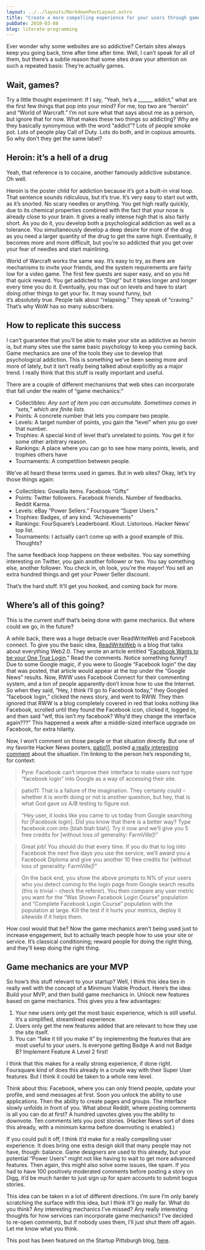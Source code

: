 ```yaml
---
layout: ../../layouts/MarkdownPostLayout.astro
title: "Create a more compelling experience for your users through game mechanics"
pubDate: 2010-03-08
blog: literate-programming
---
```



Ever wonder why some websites are so addictive? Certain sites always keep you going back, time after time after time. Well, I can’t speak for all of them, but there’s a subtle reason that some sites draw your attention on such a repeated basis: They’re actually games.

## Wait, games?

Try a little thought experiment: If I say, “Yeah, he’s a ______ addict,” what are the first few things that pop into your mind? For me, top two are “heroin” and “World of Warcraft.” I’m not sure what that says about me as a person, but ignore that for now. What makes these two things so addicting? Why are they basically synonymous with the word “addict”? Lots of people smoke pot. Lots of people play Call of Duty. Lots do both, and in copious amounts. So why don’t they get the same label?

## Heroin: it’s a hell of a drug

Yeah, that reference is to cocaine, another famously addictive substance. Oh well.

Heroin is the poster child for addiction because it’s got a built-in viral loop. That sentence sounds ridiculous, but it’s true. It’s very easy to start out with, as it’s snorted. No scary needles or anything. You get high really quickly, due to its chemical properties combined with the fact that your nose is already close to your brain. It gives a really intense high that is also fairly short. As you do it, you develop both a psychological addiction as well as a tolerance. You simultaneously develop a deep desire for more of the drug as you need a larger quantity of the drug to get the same high. Eventually, it becomes more and more difficult, but you’re so addicted that you get over your fear of needles and start mainlining.

World of Warcraft works the same way. It’s easy to try, as there are mechanisms to invite your friends, and the system requirements are fairly low for a video game. The first few quests are super easy, and so you hit that quick reward. You get addicted to “Ding!” but it takes longer and longer every time you do it. Eventually, you max out on levels and have to start doing other things to get your fix. It may sound funny, but it’s absolutely true. People talk about “relapsing.” They speak of “craving.” That’s why WoW has so many subscribers.

## How to replicate this success

I can’t guarantee that you’ll be able to make your site as addictive as heroin is, but many sites use the same basic psychology to keep you coming back. Game mechanics are one of the tools they use to develop that psychological addiction. This is something we’ve been seeing more and more of lately, but it isn’t really being talked about explicitly as a major trend. I really think that this stuff is really important and useful.

There are a couple of different mechanisms that web sites can incorporate that fall under the realm of “game mechanics:”

- Collectibles: *Any sort of item you can accumulate. Sometimes comes in “sets,” which are finite lists.*
- Points: A concrete number that lets you compare two people.
- Levels: A target number of points, you gain the “level” when you go over that number.
- Trophies: A special kind of level that’s unrelated to points. You get it for some other arbitrary reason.
- Rankings: A place where you can go to see how many points, levels, and trophies others have
- Tournaments: A competition between people.

We’ve all heard these terms used in games. But in web sites? Okay, let’s try those things again:

- Collectibles: Gowalla items. Facebook “Gifts”
- Points: Twitter followers. Facebook friends. Number of feedbacks. Reddit Karma.
- Levels: eBay “Power Sellers.” Foursquare “Super Users.”
- Trophies: Badges, of any kind. “Achievements”
- Rankings: FourSquare’s Leaderboard. Klout. Listorious. Hacker News’ top list.
- Tournaments: I actually can’t come up with a good example of this. Thoughts?

The same feedback loop happens on these websites. You say something interesting on Twitter, you gain another follower or two. You say something else, another follower. You check in, oh look, you’re the mayor! You sell an extra hundred things and get your Power Seller discount.

That’s the hard stuff. It’ll get you hooked, and coming back for more.

## Where’s all of this going?

This is the current stuff that’s being done with game mechanics. But where could we go, in the future?

A while back, there was a huge debacle over ReadWriteWeb and Facebook connect. To give you the basic idea, [ReadWriteWeb](http://www.readwriteweb.com/) is a blog that talks about everything Web2.0. They wrote an article entitled “[Facebook Wants to be your One True Login](http://www.readwriteweb.com/archives/facebook_wants_to_be_your_one_true_login.php).” Read the comments. Notice something funny? Due to some Google magic, if you were to Google “Facebook login” the day that was posted, that article would appear at the top under the “Google News” results. Now, RWW uses Facebook Connect for their commenting system, and a ton of people apparently don’t know how to use the Internet. So when they said, “Hey, I think I’ll go to Facebook today,” they Googled “facebook login,” clicked the news story, and went to RWW. They then ignored that RWW is a blog completely covered in red that looks nothing like Facebook, scrolled until they found the Facebook icon, clicked it, logged in, and then said “wtf, this isn’t my facebook? Why’d they change the interface again???” This happened a week after a middle-sized interface upgrade on Facebook, for extra hilarity.

Now, I won’t comment on those people or that situation directly. But one of my favorite Hacker News posters, [patio11](http://news.ycombinator.com/user?id=patio11), posted [a really interesting comment](http://news.ycombinator.com/item?id=1119186) about the situation. I’m linking to the person he’s responding to, for context:

> Pyre: Facebook can’t improve their interface to make users not type “facebook login” into Google as a way of accessing their site.
> 

> patio11: That is a failure of the imagination. They certainly could – whether it is worth doing or not is another question, but hey, that is what God gave us A/B testing to figure out.
> 

> “Hey user, it looks like you came to us today from Google searching for [Facebook login]. Did you know that there is a better way? Type facebook.com into [blah blah blah]. Try it now and we’ll give you 5 free credits for [without loss of generality: FarmVille]!”
> 

> Great job! You should do that every time. If you do that to log into Facebook the next five days you use the service, we’ll award you a Facebook Diploma and give you another 10 free credits for [without loss of generality: FarmVille]!"
> 

> On the back end, you show the above prompts to N% of your users who you detect coming to the login page from Google search results (this is trivial – check the referer). You then compare any user metric you want for the “Was Shown Facebook Login Course” population and “Complete Facebook Login Course” population with the population at large. Kill the test if it hurts your metrics, deploy it sitewide if it helps them.
> 

How cool would that be? Now the game mechanics aren’t being used just to increase engagement, but to actually teach people how to use your site or service. It’s classical conditioning; reward people for doing the right thing, and they’ll keep doing the right thing.

## Game mechanics are your MVP

So how’s this stuff relevant to your startup? Well, I think this idea ties in really well with the concept of a Minimum Viable Product. Here’s the idea: Build your MVP, and then build game mechanics in. Unlock new features based on game mechanics. This gives you a few advantages:

1. Your new users only get the most basic experience, which is still useful. It’s a simplified, streamlined experience.
2. Users only get the new features added that are relevant to how they use the site itself.
3. You can “fake it till you make it” by implementing the features that are most useful to your users. Is everyone getting Badge A and not Badge B? Implement Feature A Level 2 first!

I think that this makes for a really strong experience, if done right. Foursquare kind of does this already in a crude way with their Super User features. But I think it could be taken to a whole new level.

Think about this: Facebook, where you can only friend people, update your profile, and send messages at first. Soon you unlock the ability to use applications. Then the ability to create pages and groups. The interface slowly unfolds in front of you. What about Reddit, where posting comments is all you can do at first? A hundred upvotes gives you the ability to downvote. Ten comments lets you post stories. (Hacker News sort of does this already, with a minimum karma before downvoting is enabled.)

If you could pull it off, I think it’d make for a really compelling user experience. It does bring one extra design skill that many people may not have, though: balance. Game designers are used to this already, but your potential “Power Users” might not like having to wait to get more advanced features. Then again, this might also solve some issues, like spam. If you had to have 100 positively moderated comments before posting a story on Digg, it’d be much harder to just sign up for spam accounts to submit bogus stories.

This idea can be taken in a lot of different directions. I’m sure I’m only barely scratching the surface with this idea, but I think it’ll go really far. What do you think? Any interesting mechanics I’ve missed? Any really interesting thoughts for how services can incorporate game mechanics? I’ve decided to re-open comments, but if nobody uses them, I’ll just shut them off again. Let me know what you think.

This post has been featured on the Startup Pittsburgh blog, [here](http://startuppittsburgh.com/2010/04/create-a-more-compelling-experience-for-your-users-through-game-mechanics/).
